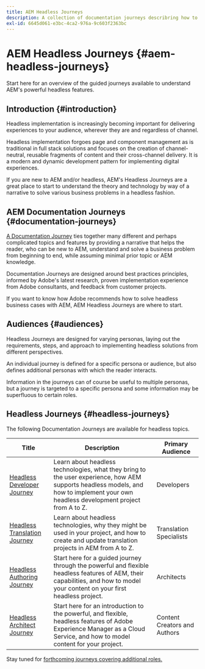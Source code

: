 ```yaml
---
title: AEM Headless Journeys
description: A collection of documentation journeys describring how to use Adobe Experience Manager as a Headless CMS..
exl-id: 6645d061-e3bc-4ca2-976a-9c603f2363bc
---
```

# AEM Headless Journeys {#aem-headless-journeys}

Start here for an overview of the guided journeys available to understand AEM's powerful headless features.

## Introduction {#introduction}

Headless implementation is increasingly becoming important for delivering experiences to your audience, wherever they are and regardless of channel.

Headless implementation forgoes page and component management as is traditional in full stack solutions and focuses on the creation of channel-neutral, reusable fragments of content and their cross-channel delivery. It is a modern and dynamic development pattern for implementing digital experiences.

If you are new to AEM and/or headless, AEM's Headless Journeys are a great place to start to understand the theory and technology by way of a narrative to solve various business problems in a headless fashion.

## AEM Documentation Journeys {#documentation-journeys}

[A Documentation Journey](/help/journey-documentation/home.md) ties together many different and perhaps complicated topics and features by providing a narrative that helps the reader, who can be new to AEM, understand and solve a business problem from beginning to end, while assuming minimal prior topic or AEM knowledge.

Documentation Journeys are designed around best practices principles, informed by Adobe's latest research, proven implementation experience from Adobe consultants, and feedback from customer projects.

If you want to know how Adobe recommends how to solve headless business cases with AEM, AEM Headless Journeys are where to start.

## Audiences {#audiences}

Headless Journeys are designed for varying personas, laying out the requirements, steps, and approach to implementing headless solutions from different perspectives.

An individual journey is defined for a specific persona or audience, but also defines additional personas with which the reader interacts.

Information in the journeys can of course be useful to multiple personas, but a journey is targeted to a specific persona and some information may be superfluous to certain roles.

## Headless Journeys {#headless-journeys}

The following Documentation Journeys are available for headless topics.

|Title|Description|Primary Audience|
|---|---|---|
|[Headless Developer Journey](/help/journey-headless/developer/overview.md)|Learn about headless technologies, what they bring to the user experience, how AEM supports headless models, and how to implement your own headless development project from A to Z.|Developers|
|[Headless Translation Journey](/help/journey-headless/translation/overview.md)|Learn about headless technologies, why they might be used in your project, and how to create and update translation projects in AEM from A to Z.|Translation Specialists|
|[Headless Authoring Journey](/help/journey-headless/author/overview.md)|Start here for a guided journey through the powerful and flexible headless features of AEM, their capabilities, and how to model your content on your first headless project.|Architects|
|[Headless Architect Journey](/help/journey-headless/architect/overview.md)|Start here for an introduction to the powerful, and flexible, headless features of Adobe Experience Manager as a Cloud Service, and how to model content for your project.|Content Creators and Authors|

Stay tuned for [forthcoming journeys covering additional roles.](/help/journey-documentation/home.md#journeys)
